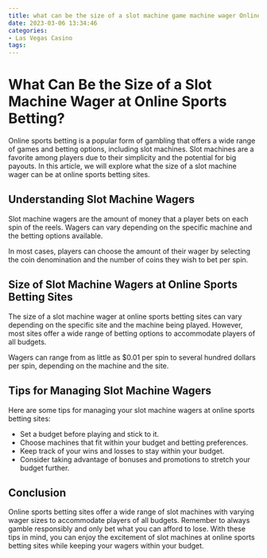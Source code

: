 ```yaml
---
title: what can be the size of a slot machine game machine wager Online Sports Betting
date: 2023-03-06 13:34:46
categories:
- Las Vegas Casino
tags:
---
```



# What Can Be the Size of a Slot Machine Wager at Online Sports Betting?

Online sports betting is a popular form of gambling that offers a wide range of games and betting options, including slot machines. Slot machines are a favorite among players due to their simplicity and the potential for big payouts. In this article, we will explore what the size of a slot machine wager can be at online sports betting sites.

## Understanding Slot Machine Wagers

Slot machine wagers are the amount of money that a player bets on each spin of the reels. Wagers can vary depending on the specific machine and the betting options available.

In most cases, players can choose the amount of their wager by selecting the coin denomination and the number of coins they wish to bet per spin.

## Size of Slot Machine Wagers at Online Sports Betting Sites

The size of a slot machine wager at online sports betting sites can vary depending on the specific site and the machine being played. However, most sites offer a wide range of betting options to accommodate players of all budgets.

Wagers can range from as little as $0.01 per spin to several hundred dollars per spin, depending on the machine and the site.

## Tips for Managing Slot Machine Wagers

Here are some tips for managing your slot machine wagers at online sports betting sites:

- Set a budget before playing and stick to it.
- Choose machines that fit within your budget and betting preferences.
- Keep track of your wins and losses to stay within your budget.
- Consider taking advantage of bonuses and promotions to stretch your budget further.

## Conclusion

Online sports betting sites offer a wide range of slot machines with varying wager sizes to accommodate players of all budgets. Remember to always gamble responsibly and only bet what you can afford to lose. With these tips in mind, you can enjoy the excitement of slot machines at online sports betting sites while keeping your wagers within your budget.